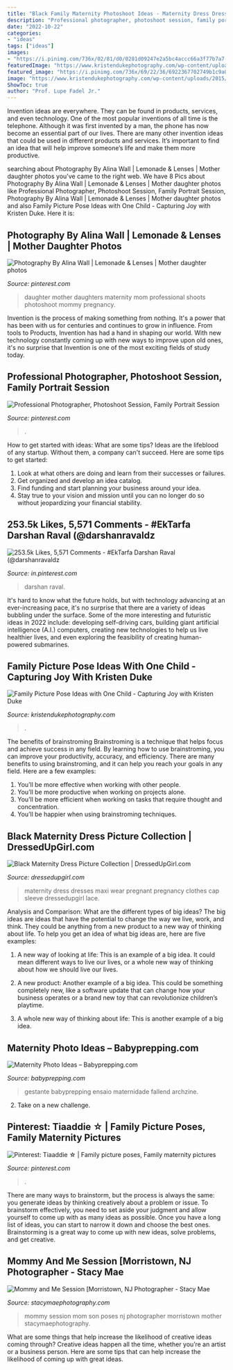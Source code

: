```yaml
---
title: "Black Family Maternity Photoshoot Ideas - Maternity Dress Dresses Maxi Wear Pregnant Pregnancy Clothes Cap Sleeve Dressedupgirl Lace"
description: "Professional photographer, photoshoot session, family portrait session"
date: "2022-10-22"
categories:
- "ideas"
tags: ["ideas"]
images:
- "https://i.pinimg.com/736x/02/81/d0/0281d09247e2a5bc4accc66a3f77b7a7--mother-daughter-photos-mother-daughters.jpg"
featuredImage: "https://www.kristendukephotography.com/wp-content/uploads/2015/09/parents-in-background.jpg"
featured_image: "https://i.pinimg.com/736x/69/22/36/6922367702749b1c9a085152904902ab.jpg"
image: "https://www.kristendukephotography.com/wp-content/uploads/2015/09/parents-in-background.jpg"
ShowToc: true
author: "Prof. Lupe Fadel Jr."
---
```



Invention ideas are everywhere. They can be found in products, services, and even technology. One of the most popular inventions of all time is the telephone. Although it was first invented by a man, the phone has now become an essential part of our lives. There are many other invention ideas that could be used in different products and services. It’s important to find an idea that will help improve someone’s life and make them more productive.

	

		
searching about Photography By Alina Wall | Lemonade &amp; Lenses | Mother daughter photos you've came to the right web. We have 8 Pics about Photography By Alina Wall | Lemonade &amp; Lenses | Mother daughter photos like Professional Photographer, Photoshoot Session, Family Portrait Session, Photography By Alina Wall | Lemonade &amp; Lenses | Mother daughter photos and also Family Picture Pose Ideas with One Child - Capturing Joy with Kristen Duke. Here it is:
		
    
## Photography By Alina Wall | Lemonade &amp; Lenses | Mother Daughter Photos

<img loading=lazy src="https://i.pinimg.com/736x/02/81/d0/0281d09247e2a5bc4accc66a3f77b7a7--mother-daughter-photos-mother-daughters.jpg" onerror="this.onerror=null;this.src='https://tse3.mm.bing.net/th?id=OIP.80-AGb3abTR0Wp0BigK5xAHaLH&amp;pid=15.1';" alt="Photography By Alina Wall | Lemonade &amp; Lenses | Mother daughter photos">

_Source: pinterest.com_

>daughter mother daughters maternity mom professional shoots photoshoot mommy pregnancy. 

	

Invention is the process of making something from nothing. It's a power that has been with us for centuries and continues to grow in influence. From tools to Products, Invention has had a hand in shaping our world. With new technology constantly coming up with new ways to improve upon old ones, it's no surprise that Invention is one of the most exciting fields of study today.

    
## Professional Photographer, Photoshoot Session, Family Portrait Session

<img loading=lazy src="https://i.pinimg.com/736x/2d/b8/ab/2db8ab63c8e3c21607e1ad1eb2700f77.jpg" onerror="this.onerror=null;this.src='https://tse3.mm.bing.net/th?id=OIP.EHKpPXnOV5dvgspR2ZutAAHaNK&amp;pid=15.1';" alt="Professional Photographer, Photoshoot Session, Family Portrait Session">

_Source: pinterest.com_

>. 

	

How to get started with ideas: What are some tips?
Ideas are the lifeblood of any startup. Without them, a company can't succeed. Here are some tips to get started:
1. Look at what others are doing and learn from their successes or failures.
2. Get organized and develop an idea catalog. 
3. Find funding and start planning your business around your idea.  
4. Stay true to your vision and mission until you can no longer do so without jeopardizing your financial stability.

    
## 253.5k Likes, 5,571 Comments - #EkTarfa Darshan Raval (@darshanravaldz

<img loading=lazy src="https://i.pinimg.com/736x/69/22/36/6922367702749b1c9a085152904902ab.jpg" onerror="this.onerror=null;this.src='https://tse1.mm.bing.net/th?id=OIP.cSLpsZlzVP53Xjj6IJ0nuAHaJQ&amp;pid=15.1';" alt="253.5k Likes, 5,571 Comments - #EkTarfa Darshan Raval (@darshanravaldz">

_Source: in.pinterest.com_

>darshan raval. 

	

It's hard to know what the future holds, but with technology advancing at an ever-increasing pace, it's no surprise that there are a variety of ideas bubbling under the surface. Some of the more interesting and futuristic ideas in 2022 include: developing self-driving cars, building giant artificial intelligence (A.I.) computers, creating new technologies to help us live healthier lives, and even exploring the feasibility of creating human-powered submarines.

    
## Family Picture Pose Ideas With One Child - Capturing Joy With Kristen Duke

<img loading=lazy src="https://www.kristendukephotography.com/wp-content/uploads/2015/09/parents-in-background.jpg" onerror="this.onerror=null;this.src='https://tse2.mm.bing.net/th?id=OIP.YR2wDkNNoJ9nNBLvVZKDEQHaLI&amp;pid=15.1';" alt="Family Picture Pose Ideas with One Child - Capturing Joy with Kristen Duke">

_Source: kristendukephotography.com_

>. 

	

The benefits of brainstroming
Brainstroming is a technique that helps focus and achieve success in any field. By learning how to use brainstroming, you can improve your productivity, accuracy, and efficiency. There are many benefits to using brainstroming, and it can help you reach your goals in any field. Here are a few examples:
1. You’ll be more effective when working with other people.
2. You’ll be more productive when working on projects alone.
3. You’ll be more efficient when working on tasks that require thought and concentration.
4. You’ll be happier when using brainstroming techniques.

    
## Black Maternity Dress Picture Collection | DressedUpGirl.com

<img loading=lazy src="http://www.dressedupgirl.com/wp-content/uploads/2014/09/Maternity-Black-Maxi-Dress.jpg" onerror="this.onerror=null;this.src='https://tse3.mm.bing.net/th?id=OIP.5WS8AUxFJbH2__9cV_gpCgHaLH&amp;pid=15.1';" alt="Black Maternity Dress Picture Collection | DressedUpGirl.com">

_Source: dressedupgirl.com_

>maternity dress dresses maxi wear pregnant pregnancy clothes cap sleeve dressedupgirl lace. 

	

Analysis and Comparison: What are the different types of big ideas?
The big ideas are ideas that have the potential to change the way we live, work, and think. They could be anything from a new product to a new way of thinking about life. To help you get an idea of what big ideas are, here are five examples:
1. A new way of looking at life: This is an example of a big idea. It could mean different ways to live our lives, or a whole new way of thinking about how we should live our lives.

2. A new product: Another example of a big idea. This could be something completely new, like a software update that can change how your business operates or a brand new toy that can revolutionize children’s playtime.

3. A whole new way of thinking about life: This is another example of a big idea.

    
## Maternity Photo Ideas – Babyprepping.com

<img loading=lazy src="https://www.babyprepping.com/wp-content/uploads/2017/11/9402bf0fd12748677bd73edeed799a30.jpg" onerror="this.onerror=null;this.src='https://tse3.mm.bing.net/th?id=OIP.-j0eGL5T7hXSWybxnNx8EwHaLH&amp;pid=15.1';" alt="Maternity Photo Ideas – Babyprepping.com">

_Source: babyprepping.com_

>gestante babyprepping ensaio maternidade fallend archzine. 

	

2. Take on a new challenge.

    
## Pinterest: Tiaaddie ☆ | Family Picture Poses, Family Maternity Pictures

<img loading=lazy src="https://i.pinimg.com/736x/7f/18/49/7f18491e5a3505cdf074881ac191180d.jpg" onerror="this.onerror=null;this.src='https://tse1.mm.bing.net/th?id=OIP.KTdTfI5hfoBT2o3qdY5YpwHaJQ&amp;pid=15.1';" alt="Pinterest: Tiaaddie ☆ | Family picture poses, Family maternity pictures">

_Source: pinterest.com_

>. 

	

There are many ways to brainstorm, but the process is always the same: you generate ideas by thinking creatively about a problem or issue. To brainstorm effectively, you need to set aside your judgment and allow yourself to come up with as many ideas as possible. Once you have a long list of ideas, you can start to narrow it down and choose the best ones. Brainstorming is a great way to come up with new ideas, solve problems, and get creative.

    
## Mommy And Me Session [Morristown, NJ Photographer - Stacy Mae

<img loading=lazy src="http://www.stacymaephotography.com/wp-content/uploads/2016/05/10-9085-post/2016-05-10_0022(pp_w480_h672).jpg" onerror="this.onerror=null;this.src='https://tse2.mm.bing.net/th?id=OIP.kA7aKkw4SBfy0eEJwf9OaQHaKX&amp;pid=15.1';" alt="Mommy and Me Session [Morristown, NJ Photographer - Stacy Mae">

_Source: stacymaephotography.com_

>mommy session mom son poses nj photographer morristown mother stacymaephotography. 

	

What are some things that help increase the likelihood of creative ideas coming through?
Creative ideas happen all the time, whether you’re an artist or a business person. Here are some tips that can help increase the likelihood of coming up with great ideas.

